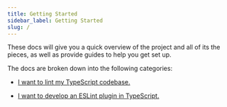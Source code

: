 ```yaml
---
title: Getting Started
sidebar_label: Getting Started
slug: /
---
```


These docs will give you a quick overview of the project and all of its the pieces, as well as provide guides to help you get set up.

The docs are broken down into the following categories:

- [I want to lint my TypeScript codebase.](./linting/README.md)

- [I want to develop an ESLint plugin in TypeScript.](./plugins/README.md)
